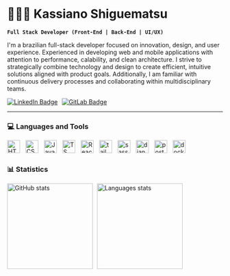 # 🧑🏻‍💻 Kassiano Shiguematsu

**`Full Stack Developer (Front-End | Back-End | UI/UX)`**

I'm a brazilian full-stack developer focused on innovation, design, and user experience. Experienced in developing web and mobile applications with attention to performance, calability, and clean architecture. I strive to strategically combine technology and design to create efficient, intuitive solutions aligned with product goals. Additionally, I am familiar with continuous delivery processes and collaborating within multidisciplinary teams.

<div style="display: flex; justify-content: flex-start; gap: 10px; align-items: center;">
  <a href="https://www.linkedin.com/in/kassianoshiguematsu" target="_blank" style="display: inline-flex; align-items: center;">
    <img src="https://img.shields.io/badge/LinkedIn-blue?style=for-the-badge&logo=linkedin&logoColor=white" alt="LinkedIn Badge" />
  </a>
  <a href="https://gitlab.com/kassianoshiguematsu" target="_blank" style="display: inline-flex; align-items: center;">
    <img src="https://img.shields.io/badge/GitLab-FC6D26?style=for-the-badge&logo=gitlab&logoColor=white" alt="GitLab Badge" />
  </a>
</div>

---
          
### 💻 Languages and Tools

<img align="left" alt="HTML" width="30px" style="padding-right:10px;" src="https://cdn.jsdelivr.net/gh/devicons/devicon@latest/icons/html5/html5-original.svg" />
<img align="left" alt="CSS" width="30px" style="padding-right:10px;" src="https://cdn.jsdelivr.net/gh/devicons/devicon/icons/css3/css3-plain.svg" />
<img align="left" alt="JavaScript" width="30px" style="padding-right:10px;" src="https://cdn.jsdelivr.net/gh/devicons/devicon/icons/javascript/javascript-plain.svg" />
<img align="left" alt="TS" width="30px" style="padding-right:10px;" src="https://cdn.jsdelivr.net/gh/devicons/devicon@latest/icons/typescript/typescript-original.svg" />
<img align="left" alt="React" width="30px" style="padding-right:10px;" src="https://cdn.jsdelivr.net/gh/devicons/devicon/icons/react/react-original.svg" />
<img align="left" alt="tailwind" width="30px" style="padding-right:10px;" src="https://cdn.jsdelivr.net/gh/devicons/devicon@latest/icons/tailwindcss/tailwindcss-original.svg" />
<img align="left" alt="sass" width="30px" style="padding-right:10px;"  src="https://cdn.jsdelivr.net/gh/devicons/devicon@latest/icons/sass/sass-original.svg" />

         
<img align="left" alt="django" width="30px" style="padding-right:10px;"   src="https://cdn.jsdelivr.net/gh/devicons/devicon@latest/icons/django/django-plain.svg" />
<img align="left" alt="postgreSQL" width="30px" style="padding-right:10px;"    src="https://cdn.jsdelivr.net/gh/devicons/devicon@latest/icons/postgresql/postgresql-original.svg" />
<img align="left" alt="docker" width="30px" style="padding-right:10px;" src="https://cdn.jsdelivr.net/gh/devicons/devicon@latest/icons/docker/docker-original.svg" />

<br>
<br>

### 📊 Statistics


<div style="display: flex; justify-content: flex-start; gap: 10px; align-items: center;">
</div>


<div style="display: flex; gap: 10px;">
  <img
    alt="GitHub stats"
    height="200"
    src="https://github-readme-stats.vercel.app/api?username=kkshiguematsu&show_icons=true&theme=tokyonight&include_all_commits=true"
  />
  <img
    alt="Languages stats"
    height="200"
    src="https://github-readme-stats.vercel.app/api/top-langs/?username=kkshiguematsu&layout=compact&theme=tokyonight"
  />
</div>
